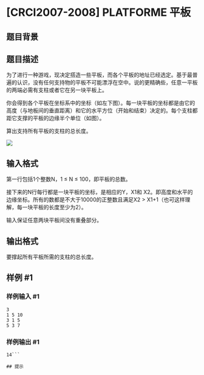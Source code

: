 # [CRCI2007-2008] PLATFORME 平板

## 题目背景



## 题目描述

为了进行一种游戏，现决定搭造一些平板，而各个平板的地址已经选定。基于最普遍的认识，没有任何支持物的平板不可能漂浮在空中。说的更精确些，任意一平板的两端必需有支柱或者它在另一块平板上。

你会得到各个平板在坐标系中的坐标（如左下图）。每一块平板的坐标都是由它的高度（与地板间的垂直距离）和它的水平方位（开始和结束）决定的。每个支柱都距它支撑的平板的边缘半个单位（如图）。

算出支持所有平板的支柱的总长度。

 ![](https://cdn.luogu.com.cn/upload/pic/994.png) 



## 输入格式

第一行包括1个整数N，1 ≤ N ≤ 100，即平板的总数。

接下来的N行每行都是一块平板的坐标，是相应的Y，X1和 X2。即高度和水平的边缘坐标。所有的数都是不大于10000的正整数且满足X2 > X1+1（也可这样理解，每一块平板的长度至少为2）。

输入保证任意两块平板间没有重叠部分。


## 输出格式

要撑起所有平板所需的支柱的总长度。


## 样例 #1

### 样例输入 #1
```
3
1 5 10
3 1 5
5 3 7
```

### 样例输出 #1

```
14```

## 提示


